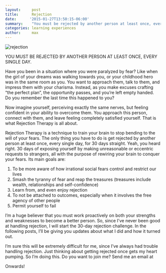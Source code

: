 ```yaml
---
layout:     post
title:      Rejection
date:      '2015-01-27T13:50:15-06:00'
summary:    "You must be rejected by another person at least once, every single day."
categories: learning experiences
author:     max
---
```


![rejection](http://31.media.tumblr.com/3e268910ebd21065bd379a428e106de2/tumblr_inline_niukwxQWgC1sa3u4l.png)

YOU MUST BE REJECTED BY ANOTHER PERSON AT LEAST ONCE, EVERY SINGLE DAY.

Have you been in a situation where you were paralyzed by fear? Like when the girl of your dreams was walking towards you, or your childhood hero was in the same room as you. You want to approach them, talk to them, and impress them with your charisma. Instead, as you make excuses crafting “the perfect plan”, the opportunity passes, and you’re left empty handed. Do you remember the last time this happened to you?

Now imagine yourself, perceiving exactly the same nerves, but feeling confident in your ability to overcome them. You approach this person, connect with them, and leave feeling completely satisfied yourself. That is what Rejection Therapy is all about. 

Rejection Therapy is a technique to train your brain to stop bending to the will of your fears. The only thing you have to do is get rejected by another person at least once, every single day, for 30 days straight. Yeah, you heard right. 30 days of exposing yourself by making unreasonable or eccentric requests to strangers, all with the purpose of rewiring your brain to conquer your fears. Its main goals are:

1. To be more aware of how irrational social fears control and restrict our lives
2. Smash the tyranny of fear and reap the treasures (treasures include wealth, relationships and self-confidence)
3. Learn from, and even enjoy rejection
4. To not be attached to outcomes, especially when it involves the free agency of other people
5. Permit yourself to fail

I’m a huge believer that you must work proactively on both your strengths and weaknesses to become a better person. So, since I’ve never been good at handling rejection, I will start the 30-day rejection challenge. In the following posts, I’ll be giving you updates about what I did and how it turned out.

I’m sure this will be extremely difficult for me, since I’ve always had trouble handling rejection. Just thinking about getting rejected once gets my heart pumping. So I’m doing this. Do you want to join me? Send me an email at 


Onwards!
